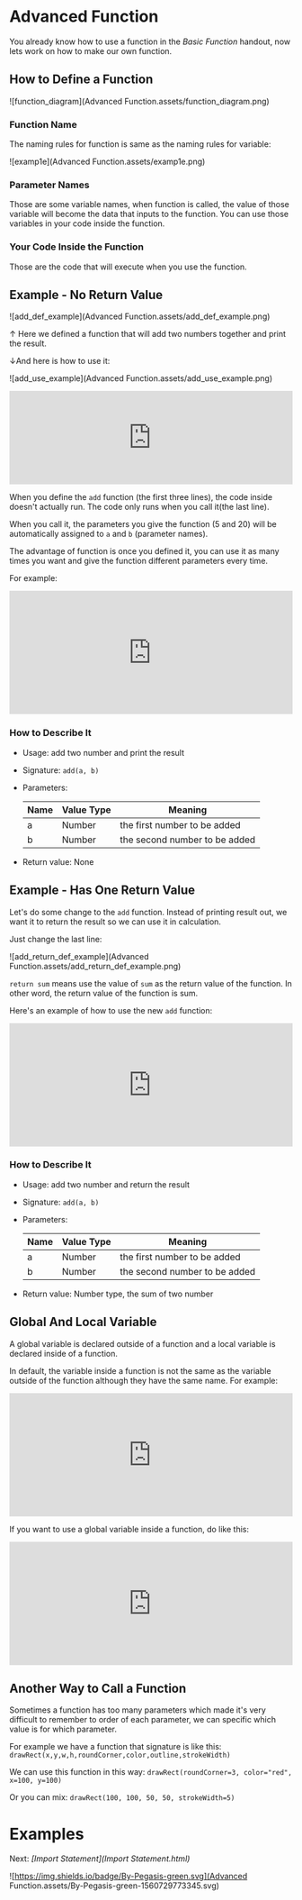 # Advanced Function

You already know how to use a function in the *Basic Function* handout, now lets work on how to make our own function.

## How to Define a Function

![function_diagram](Advanced Function.assets/function_diagram.png)

### Function Name

The naming rules for function is same as the naming rules for variable:

![examp1e](Advanced Function.assets/examp1e.png)

### Parameter Names

Those are some variable names, when function is called, the value of those variable will become the data that inputs to the function. You can use those variables in your code inside the function.

### Your Code Inside the Function

Those are the code that will execute when you use the function.

## Example - No Return Value

![add_def_example](Advanced Function.assets/add_def_example.png)

↑ Here we defined a function that will add two numbers together and print the result.

↓And here is how to use it:

![add_use_example](Advanced Function.assets/add_use_example.png)

<iframe src="https://test.pegasis.site/python/editor.html?fileName=1560706963" width="100%" height="166px" frameborder="0" marginwidth="0" marginheight="0" allowfullscreen></iframe>

When you define the `add` function (the first three lines), the code inside doesn't actually run. The code only runs when you call it(the last line).

When you call it, the parameters you give the function (5 and 20) will be automatically assigned to `a` and `b` (parameter names).

The advantage of function is once you defined it, you can use it as many times you want and give the function different parameters every time.

For example:

<iframe src="https://test.pegasis.site/python/editor.html?fileName=1560707334" width="100%" height="219px" frameborder="0" marginwidth="0" marginheight="0" allowfullscreen></iframe>

### How to Describe It

- Usage: add two number and print the result

- Signature: `add(a, b)`

- Parameters:

  | Name | Value Type | Meaning                       |
  | ---- | ---------- | ----------------------------- |
  | a    | Number     | the first number to be added  |
  | b    | Number     | the second number to be added |

- Return value: None

## Example - Has One Return Value

Let's do some change to the `add` function. Instead of printing result out, we want it to return the result so we can use it in calculation.

Just change the last line:

![add_return_def_example](Advanced Function.assets/add_return_def_example.png)

`return sum` means use the value of  `sum` as the return value of the function. In other word, the return value of the function is sum.

Here's an example of how to use the new `add` function:

<iframe src="https://test.pegasis.site/python/editor.html?fileName=1560708412" width="100%" height="219px" frameborder="0" marginwidth="0" marginheight="0" allowfullscreen></iframe>

### How to Describe It

- Usage: add two number and return the result

- Signature: `add(a, b)`

- Parameters:

  | Name | Value Type | Meaning                       |
  | ---- | ---------- | ----------------------------- |
  | a    | Number     | the first number to be added  |
  | b    | Number     | the second number to be added |

- Return value: Number type, the sum of two number

## Global And Local Variable

A global variable is declared outside of a function and a local variable is declared inside of a function.

In default, the variable inside a function is not the same as the variable outside of the function although they have the same name. For example:

<iframe src="https://test.pegasis.site/python/editor.html?fileName=1560710922" width="100%" height="219px" frameborder="0" marginwidth="0" marginheight="0" allowfullscreen></iframe>

If you want to use a global variable inside a function, do like this:

<iframe src="https://test.pegasis.site/python/editor.html?fileName=1560711195" width="100%" height="219px" frameborder="0" marginwidth="0" marginheight="0" allowfullscreen></iframe>

## Another Way to Call a Function

Sometimes a function has too many parameters which made it's very difficult to remember to order of each parameter, we can specific which value is for which parameter.

For example we have a function that signature is like this: `drawRect(x,y,w,h,roundCorner,color,outline,strokeWidth)`

We can use this function in this way: `drawRect(roundCorner=3, color="red", x=100, y=100)`

Or you can mix: `drawRect(100, 100, 50, 50, strokeWidth=5)`

# Examples



Next: *[Import Statement](Import Statement.html)*

![https://img.shields.io/badge/By-Pegasis-green.svg](Advanced Function.assets/By-Pegasis-green-1560729773345.svg)
